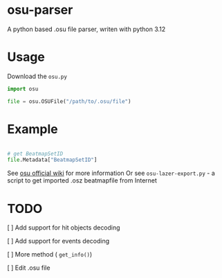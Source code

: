 # osu-parser
A python based .osu file parser, writen with python 3.12

# Usage

Download the `osu.py`
```python
import osu

file = osu.OSUFile("/path/to/.osu/file")
```

# Example
```python

# get BeatmapSetID
file.Metadata["BeatmapSetID"]

```
See [osu official wiki](https://osu.ppy.sh/wiki/en/Client/File_formats/osu_%28file_format%29) for more information
Or see `osu-lazer-export.py` - a script to get imported .osz beatmapfile from Internet


# TODO
[ ] Add support for hit objects decoding

[ ] Add support for events decoding

[ ] More method ( `get_info()`)

[ ] Edit .osu file
